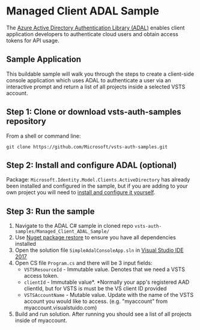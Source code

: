 # Managed Client ADAL Sample

The [Azure Active Directory Authentication Library (ADAL)](https://docs.microsoft.com/en-us/azure/active-directory/develop/active-directory-authentication-libraries) enables client application developers to authenticate cloud users and obtain access tokens for API usage.

## Sample Application

This buildable sample will walk you through the steps to create a client-side console application which uses ADAL to authenticate a user via an interactive prompt and return a list of all projects inside a selected VSTS account.

## Step 1: Clone or download vsts-auth-samples repository

From a shell or command line: 
```no-highlight
git clone https://github.com/Microsoft/vsts-auth-samples.git
```

## Step 2: Install and configure ADAL (optional)

Package: `Microsoft.Identity.Model.Clients.ActiveDirectory` has already been installed and configured in the sample, but if you are adding to your own project you will need to [install and configure it yourself](https://www.nuget.org/packages/Microsoft.IdentityModel.Clients.ActiveDirectory). 

## Step 3: Run the sample

1. Navigate to the ADAL C# sample in cloned repo `vsts-auth-samples/Managed_Client_ADAL_Sample/`
2. Use [Nuget package restore](https://docs.microsoft.com/en-us/nuget/consume-packages/package-restore) to ensure you have all dependencies installed
3. Open the solution file `SimpleAdalConsoleApp.sln` in [Visual Studio IDE 2017](https://www.visualstudio.com/downloads/)
4. Open CS file `Program.cs` and there will be 3 input fields:
    * `VSTSResourceId` - Immutable value. Denotes that we need a VSTS access token.
    * `clientId` - Immutable value*. *Normally your app's registered AAD clientId, but for VSTS is must be the VS client ID provided
    * `VSTSAccountName` - Mutable value. Update with the name of the VSTS account you would like to access. (e.g. "myaccount" from myaccount.visualstuido.com)
5. Build and run solution. After running you should see a list of all projects inside of myaccount.




